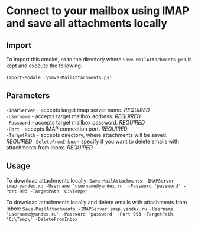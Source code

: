 # Connect to your mailbox using IMAP and save all attachments locally

## Import
To import this cmdlet, `cd` to the directory where `Save-MailAttachments.ps1` is kept and execute the following: \
\
`Import-Module .\Save-MailAttachments.ps1`

## Parameters
`-IMAPServer` - accepts target imap server name. *REQUIRED* \
`-Username` - accepts target mailbox address. *REQUIRED* \
`-Password` - accepts target mailbox password. *REQUIRED* \
`-Port` - accepts IMAP connection port. *REQUIRED* \
`-TargetPath` - accepts directory, where attachments will be saved. *REQUIRED*
`-DeleteFromInbox` - specify if you want to delete emails with attachments from inbox. *REQUIRED*


## Usage

To download attachments locally:
`Save-MailAttachments -IMAPServer imap.yandex.ru -Username 'username@yandex.ru' -Password 'password' -Port 993 -TargetPath 'C:\Temp\'`

To download attachments locally and delete emails with attachments from Inbox:
`Save-MailAttachments -IMAPServer imap.yandex.ru -Username 'username@yandex.ru' -Password 'password' -Port 993 -TargetPath 'C:\Temp\' -DeleteFromInbox`
